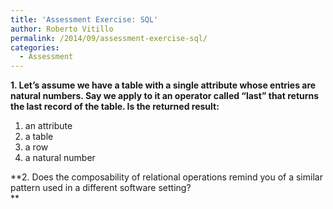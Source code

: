 ```yaml
---
title: 'Assessment Exercise: SQL'
author: Roberto Vitillo
permalink: /2014/09/assessment-exercise-sql/
categories:
  - Assessment
---
```

**1. Let’s assume we have a table with a single attribute whose entries are natural numbers. Say we apply to it an operator called “last” that returns the last record of the table. Is the returned result:**  
1) an attribute  
2) a table  
3) a row  
4) a natural number

**2. Does the composability of relational operations remind you of a similar pattern used in a different software setting?  
**
